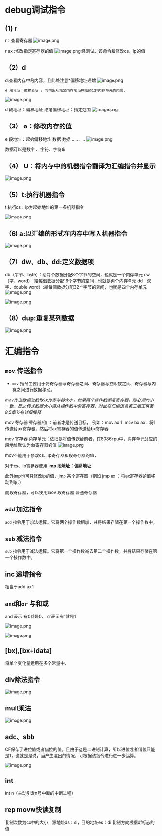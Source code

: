 # debug调试指令
##    (1) r
r：查看寄存器
![image.png](http://obimage.wenzhuo4657.cn/20240803154756.png)

r ax :修改指定寄存器的值
![image.png](http://obimage.wenzhuo4657.cn/20240803154841.png)
经测试，该命令和修改cs、ip的值
## （2）d
d:查看内存中的内容，且此处注意*偏移地址递增
![image.png](http://obimage.wenzhuo4657.cn/20240803155100.png)

	d 段地址：偏移地址 : 将列出从指定内存地址开始的128内存单元的内容，

![image.png](http://obimage.wenzhuo4657.cn/20240803155407.png)





d 段地址：偏移地址  结尾偏移地址：指定范围
![image.png](http://obimage.wenzhuo4657.cn/20240803155648.png)


## （3） e：修改内存的值

e 段地址：起始偏移地址 数据 数据 ..  ..  ..  ..
![image.png](http://obimage.wenzhuo4657.cn/20240803160241.png)

数据可以是数字 、字符、字符串

## （4） U：将内存中的机器指令翻译为汇编指令并显示

![image.png](http://obimage.wenzhuo4657.cn/20240803160718.png)


## （5）t:执行机器指令

t:执行cs：ip为起始地址的第一条机器指令

![image.png](http://obimage.wenzhuo4657.cn/20240803161035.png)

## （6) a:以汇编的形式在内存中写入机器指令

![image.png](http://obimage.wenzhuo4657.cn/20240803161955.png)


## （7）dw、db、dd:定义数据项
db（字节、byte）：给每个数据分配8个字节的空间，也就是一个内存单元
dw（字、word）：給每個数据分配16个字节的空间，也就是两个内存单元
dd（双字、double word）:給每個数据分配32个字节的空间，也就是四个内存单元
![image.png](http://obimage.wenzhuo4657.cn/20240805144306.png)


![image.png](http://obimage.wenzhuo4657.cn/20240805144330.png)


## （8）dup:重复某列数据
![image.png](http://obimage.wenzhuo4657.cn/20240805154034.png)

# 汇编指令

## `mov`:传送指令

- `mov` 指令主要用于将寄存器与寄存器之间、寄存器与立即数之间、寄存器与内存之间进行数据移动。



*mov传送数据位数取决为寄存器大小，如果两个操作数都是寄存器，则必须大小一致，反之传送数据大小遵从操作数中的寄存器，对此在汇编语言第三版王爽著8.5章节有详细解释*


mov 寄存器 寄存器/值 ：前者才是传送目标，
例如：mov ax 1 .mov bx ax，将1传送给ax寄存器，然后将ax寄存器的值传送给bx寄存器


mov 寄存器 内存单元：依旧是将值传送给前者，在8086cpu中，内存单元对应的段地址默认为ds寄存器的值
![image.png](http://obimage.wenzhuo4657.cn/20240803164016.png)



mov不能用于修改cs、ip寄存器和段寄存器的值，

对于cs、ip寄存器使用  **jmp 段地址：偏移地址**

此外jmp也可只修改ip的值，jmp 某个寄存器（例如 jmp ax ：将ax寄存器的值移动到ip，）

而段寄存器，可以使用mov 段寄存器 普通寄存器


## `add` 加法指令

`add` 指令用于加法运算。它将两个操作数相加，并将结果存储在第一个操作数中。


## `sub` 减法指令

`sub` 指令用于减法运算。它将第一个操作数减去第二个操作数，并将结果存储在第一个操作数中。


## inc 递增指令
相当于add ax,1

## `and`和`or` 与和或


and 表示 有0就是0，
or表示有1就是1

![image.png](http://obimage.wenzhuo4657.cn/20240805150126.png)

![image.png](http://obimage.wenzhuo4657.cn/20240805150136.png)


## [bx],[bx+idata]

将单个变化量运用在多个常量中，


## div除法指令
![image.png](http://obimage.wenzhuo4657.cn/20240805153609.png)



## mull乘法
![image.png](http://obimage.wenzhuo4657.cn/20240807134536.png)


## adc、sbb

CF保存了进位值或者借位的值，且由于这是二进制计算，所以进位或者借位只能是1，也就是是说，当产生溢出的情况，可根据该指令进行进一步运算。


![image.png](http://obimage.wenzhuo4657.cn/20240807142432.png)



## int
int n（主动引发n号中断的中断过程）



## rep movw快读复制

复制次数为cx中的大小，源地址ds：si，目的地址es：di
复制方向根据df标志的值
